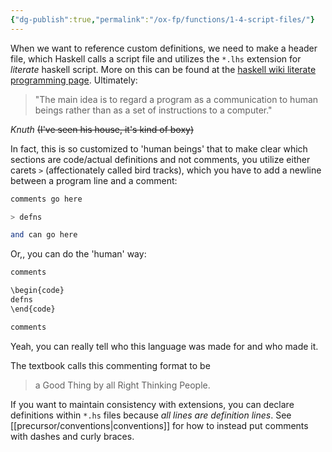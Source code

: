 ```yaml
---
{"dg-publish":true,"permalink":"/ox-fp/functions/1-4-script-files/"}
---
```


When we want to reference custom definitions, we need to make a header file, which Haskell calls a script file and utilizes the `*.lhs` extension for *literate* haskell script. More on this can be found at the [haskell wiki literate programming page](https://wiki.haskell.org/Literate_programming). Ultimately:

> "The main idea is to regard a program as a communication to human beings rather than as a set of instructions to a computer."

*Knuth*
~~(I've seen his house, it's kind of boxy)~~

In fact, this is so customized to 'human beings' that to make clear which sections are code/actual definitions and not comments, you utilize either carets `>` (affectionately called bird tracks), which you have to add a newline between a program line and a comment:

```haskell
comments go here

> defns

and can go here
```

Or,, you can do the 'human' way:

```haskell
comments

\begin{code}
defns
\end{code}

comments
```

Yeah, you can really tell who this language was made for and who made it.

The textbook calls this commenting format to be

> a Good Thing by all Right Thinking People.

If you want to maintain consistency with extensions, you can declare definitions within `*.hs` files because *all lines are definition lines*. See [[precursor/conventions\|conventions]] for how to instead put comments with dashes and curly braces.
